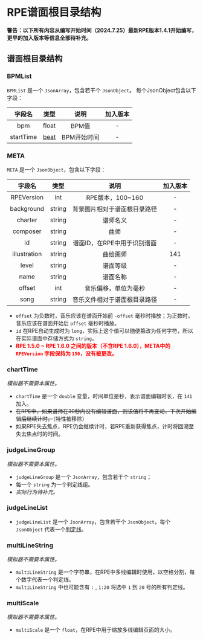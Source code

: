 ﻿# RPE谱面根目录结构

**警告：以下所有内容从编写开始时间（2024.7.25）最新RPE版本1.4.1开始编写，更早的加入版本等信息全部待补充。**

## 谱面根目录结构

### BPMList
`BPMList` 是一个 `JsonArray`，包含若干个 `JsonObject`。
每个JsonObject包含以下字段：

|    字段名     |        类型         |   说明    | 加入版本 |
|:----------:|:-----------------:|:-------:|:----:|
|    bpm     |       float       |  BPM值   |  -   |
| startTime  | [beat](./beat.md) | BPM开始时间 |  -   |

### META
`META` 是一个 `JsonObject`，包含以下字段：

|     字段名      |   类型   |        说明        | 加入版本 |
|:------------:|:------:|:----------------:|:----:|
|  RPEVersion  |  int   |  RPE版本，100~160   |  -   |
|  background  | string |  背景图片相对于谱面根目录路径  |  -   |
|   charter    | string |       谱师名义       |  -   |
|   composer   | string |        曲师        |  -   |
|      id      | string | 谱面ID，在RPE中用于识别谱面 |  -   |
| illustration | string |       曲绘画师       | 141  |
|    level     | string |       谱面等级       |  -   |
|     name     | string |       谱面名称       |  -   |
|    offset    |  int   |    音乐偏移，单位为毫秒    |  -   |
|     song     | string |  音乐文件相对于谱面根目录路径  |  -   |

- `offset` 为负数时，音乐应该在谱面开始前 `-offset` 毫秒时播放；为正数时，音乐应该在谱面开始后 `offset` 毫秒时播放。
- `id` 在RPE自动生成时为 `long`，实际上这个值可以随便篡改为任何字符，所以在实际谱面中存储方式为 `string`。
-  <span style="color:red;">**RPE 1.5.0 ~ RPE 1.6.0 之间的版本（不含RPE 1.6.0），META中的 `RPEVersion` 字段保持为 `150`，没有被更改。**</span>
### chartTime
_模拟器不需要本属性。_
- `chartTime` 是一个 `double` 变量，时间单位是秒，表示谱面编辑时长，在 `141` 加入。  
- ~~在RPE中，如果谱师在30秒内没有编辑谱面，则该值将不再变动，下次开始编辑后继续计时。~~（特性被移除）
- 如果RPE失去焦点，RPE仍会继续计时，若RPE重新获得焦点，计时将回溯至失去焦点时的时间。

### judgeLineGroup
_模拟器不需要本属性。_  

- `judgeLineGroup` 是一个 `JsonArray`，包含若干个 `string`；  
- 每一个 `string` 为一个判定线组。  
- *实际行为待补充。*

### judgeLineList
- `judgeLineList` 是一个 `JsonArray`，包含若干个 `JsonObject`，每个 `JsonObject` 代表一个[判定线](./judgeLine.md)。

### multiLineString
_模拟器不需要本属性。_  

- `multiLineString` 是一个字符串，在RPE中多线编辑时使用，以空格分割，每个数字代表一个判定线。  
- `multiLineString` 中也可能含有 `:` , `1:20` 将选中 `1` 到 `20` 号的所有判定线。

### multiScale
_模拟器不需要本属性。_

- `multiScale` 是一个 `float`，在RPE中用于缩放多线编辑页面的大小。

